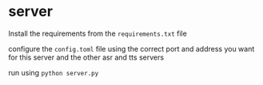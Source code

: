 # server

Install the requirements from the `requirements.txt` file

configure the `config.toml` file using the correct port and address you want for this server and the other asr and tts servers

run using `python server.py`